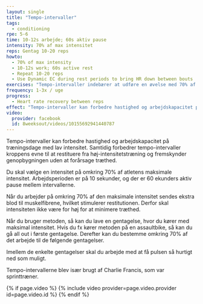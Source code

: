 ```yaml
---
layout: single
title: "Tempo-intervaller"
tags:
  - conditioning
rpe: 5-6
time: 10-12s arbejde; 60s aktiv pause 
intensity: 70% af max intensitet
reps: Gentag 10-20 reps
howto:
  - 70% of max intensity
  - 10-12s work; 60s active rest
  - Repeat 10-20 reps
  - Use Dynamic EC during rest periods to bring HR down between bouts
exercises: "Tempo-intervaller indebærer at udføre en øvelse med 70% af maksimal intensitet i 10 sekunder efterfulgt af 60 sekunders pause (til pulsen er under 150 slag/min). Det er lettest med øvelser, hvor du kan måle, hvad 70% af din maksimale intensitet er. Fx løb, cykling og svømning."
frequency: 1-3x / uge
progress:
  - Heart rate recovery between reps
effect: "Tempo-intervaller kan forbedre hastighed og arbejdskapacitet på træningsdage med lav intensitet. Samtidig forbedrer tempo-intervaller kroppens evne til at restituere fra høj-intensitetstræning og fremskynder genopbygningen uden at forårsage træthed."
video:
  provider: facebook
  id: 8weeksout/videos/10155692941440787
---
```


Tempo-intervaller kan forbedre hastighed og arbejdskapacitet på træningsdage med lav intensitet. Samtidig forbedrer tempo-intervaller kroppens evne til at restituere fra høj-intensitetstræning og fremskynder genopbygningen uden at forårsage træthed. 

Du skal vælge en intensitet på omkring 70% af atletens maksimale intensitet. Arbejdsperioden er på 10 sekunder, og der er 60 ekunders aktiv pause mellem intervallerne.

Når du arbejder på omkring 70% af den maksimale intensitet sendes ekstra blod til muskelfibrene, hvilket stimulerer restitutionen. Derfor skal intensiteten ikke være for høj for at minimere træthed.

Når du bruger metoden, så kan du lave en gentagelse, hvor du kører med maksimal intensitet. Hvis du fx kører metoden på en assaultbike, så kan du gå all out i første gentagelse. Derefter kan du bestemme omkring 70% af det arbejde til de følgende gentagelser.

Imellem de enkelte gentagelser skal du arbejde med at få pulsen så hurtigt ned som muligt.

Tempo-intervallerne blev især brugt af Charlie Francis, som var sprinttræner.

{% if page.video %}
  {% include video provider=page.video.provider id=page.video.id %}
{% endif %}
